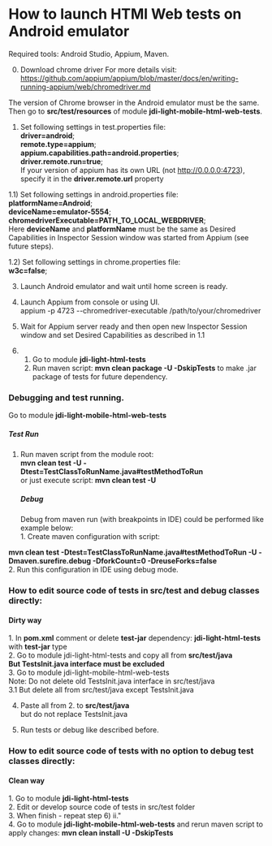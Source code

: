 <h1> How to launch HTMl Web tests on Android emulator</h1>  

Required tools: Android Studio, Appium, Maven.

0) Download chrome driver For more details
   visit: https://github.com/appium/appium/blob/master/docs/en/writing-running-appium/web/chromedriver.md

The version of Chrome browser in the Android emulator must be the same. Then go to <b>src/test/resources</b> of
module <b>jdi-light-mobile-html-web-tests</b>.

1) Set following settings in test.properties file: <br>
   <b>driver=android</b>; <br>
   <b>remote.type=appium</b>; <br>
   <b>appium.capabilities.path=android.properties</b>; <br>
   <b>driver.remote.run=true</b>; <br>
   If your version of appium has its own URL (not http://0.0.0.0:4723), specify it in the <b>driver.remote.url</b>
   property

1.1) Set following settings in android.properties file:<br>
<b>platformName=Android</b>; <br>
<b>deviceName=emulator-5554</b>; <br>
<b>chromedriverExecutable=PATH_TO_LOCAL_WEBDRIVER</b>; <br>
Here <b>deviceName</b> and <b>platformName</b> must be the same as Desired Capabilities in Inspector Session window was
started from Appium (see future steps).

1.2) Set following settings in chrome.properties file: <br>
<b>w3c=false</b>;

3) Launch Android emulator and wait until home screen is ready.
4) Launch Appium from console or using UI.<br>
   appium -p 4723 --chromedriver-executable /path/to/your/chromedriver
5) Wait for Appium server ready and then open new Inspector Session window and set Desired Capabilities as described in
   1.1
   <br>

6)
    1. Go to module <b>jdi-light-html-tests</b>
    2. Run maven script: <b>mvn clean package -U -DskipTests</b> to make .jar package of tests for future dependency.

<h3> Debugging and test running. </h3>
    Go to module <b>jdi-light-mobile-html-web-tests</b>

<h5>Test Run</h5>

1. Run maven script from the module root:<br>
   <b>mvn clean test -U -Dtest=TestClassToRunName.java#testMethodToRun</b> <br>
   or just execute script: <b>mvn clean test -U</b><br>

   <h5> Debug </h5>
    Debug from maven run (with breakpoints in IDE) could be performed like example below:<br>
   1. Create maven configuration with script: <b><br>
mvn clean test -Dtest=TestClassToRunName.java#testMethodToRun -U -Dmaven.surefire.debug -DforkCount=0 -DreuseForks=false</b><br>
   2. Run this configuration in IDE using debug mode.

   <h3> How to edit source code of tests in src/test and debug classes directly:</h3>
<h4>Dirty way</h4>
1. In <b>pom.xml</b> comment or delete <b>test-jar</b> dependency: <b>jdi-light-html-tests</b> with  <b>test-jar</b> type<br> 
2. Go to module jdi-light-html-tests and copy all from <b>src/test/java</b><br>
<b>But TestsInit.java interface must be excluded</b><br>
3. Go to module jdi-light-mobile-html-web-tests <br>
Note: Do not delete old TestsInit.java interface in src/test/java<br>
3.1 But delete all from src/test/java except TestsInit.java<br>

4. Paste all from 2. to <b>src/test/java</b><br> but do not replace TestsInit.java<br>

5. Run tests or debug like described before.

<h3> How to edit source code of tests with no option to debug test classes directly:</h3>
<h4>Clean way</h4>
 1. Go to module <b>jdi-light-html-tests</b><br>
 2. Edit or develop source code of tests in src/test folder<br>
3. When finish - repeat step 6) ii." <br>
4. Go to module <b>jdi-light-mobile-html-web-tests</b> and rerun maven script to apply changes: <b>mvn clean install -U -DskipTests</b>
